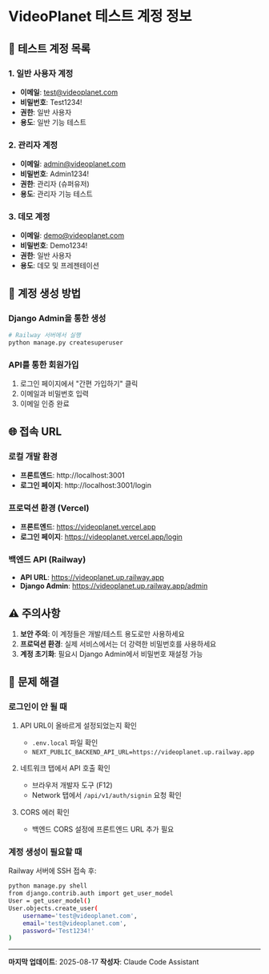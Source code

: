 # VideoPlanet 테스트 계정 정보

## 🔐 테스트 계정 목록

### 1. 일반 사용자 계정
- **이메일**: test@videoplanet.com
- **비밀번호**: Test1234!
- **권한**: 일반 사용자
- **용도**: 일반 기능 테스트

### 2. 관리자 계정
- **이메일**: admin@videoplanet.com
- **비밀번호**: Admin1234!
- **권한**: 관리자 (슈퍼유저)
- **용도**: 관리자 기능 테스트

### 3. 데모 계정
- **이메일**: demo@videoplanet.com
- **비밀번호**: Demo1234!
- **권한**: 일반 사용자
- **용도**: 데모 및 프레젠테이션

## 📝 계정 생성 방법

### Django Admin을 통한 생성
```bash
# Railway 서버에서 실행
python manage.py createsuperuser
```

### API를 통한 회원가입
1. 로그인 페이지에서 "간편 가입하기" 클릭
2. 이메일과 비밀번호 입력
3. 이메일 인증 완료

## 🌐 접속 URL

### 로컬 개발 환경
- **프론트엔드**: http://localhost:3001
- **로그인 페이지**: http://localhost:3001/login

### 프로덕션 환경 (Vercel)
- **프론트엔드**: https://videoplanet.vercel.app
- **로그인 페이지**: https://videoplanet.vercel.app/login

### 백엔드 API (Railway)
- **API URL**: https://videoplanet.up.railway.app
- **Django Admin**: https://videoplanet.up.railway.app/admin

## ⚠️ 주의사항

1. **보안 주의**: 이 계정들은 개발/테스트 용도로만 사용하세요
2. **프로덕션 환경**: 실제 서비스에서는 더 강력한 비밀번호를 사용하세요
3. **계정 초기화**: 필요시 Django Admin에서 비밀번호 재설정 가능

## 🔧 문제 해결

### 로그인이 안 될 때
1. API URL이 올바르게 설정되었는지 확인
   - `.env.local` 파일 확인
   - `NEXT_PUBLIC_BACKEND_API_URL=https://videoplanet.up.railway.app`

2. 네트워크 탭에서 API 호출 확인
   - 브라우저 개발자 도구 (F12)
   - Network 탭에서 `/api/v1/auth/signin` 요청 확인

3. CORS 에러 확인
   - 백엔드 CORS 설정에 프론트엔드 URL 추가 필요

### 계정 생성이 필요할 때
Railway 서버에 SSH 접속 후:
```bash
python manage.py shell
from django.contrib.auth import get_user_model
User = get_user_model()
User.objects.create_user(
    username='test@videoplanet.com',
    email='test@videoplanet.com',
    password='Test1234!'
)
```

---

**마지막 업데이트**: 2025-08-17
**작성자**: Claude Code Assistant